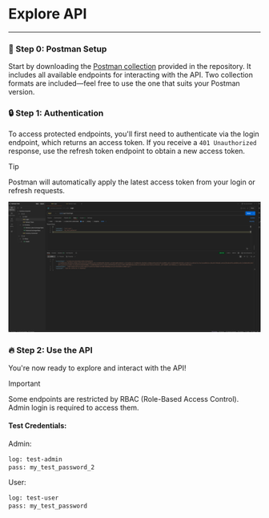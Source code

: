 # Explore API

---

### :memo: Step 0: Postman Setup
Start by downloading the [Postman collection](./../resources) provided in the repository. It includes all available endpoints for interacting with the API.
Two collection formats are included—feel free to use the one that suits your Postman version.

### :lock: Step 1: Authentication
To access protected endpoints, you'll first need to authenticate via the login endpoint, which returns an access token.
If you receive a `401 Unauthorized` response, use the refresh token endpoint to obtain a new access token.
> [!TIP]
> Postman will automatically apply the latest access token from your login or refresh requests.

<img src="./assets/image-1.png" width="600" alt=""/>

### :fire: Step 2: Use the API
You're now ready to explore and interact with the API!

> [!IMPORTANT]  
> Some endpoints are restricted by RBAC (Role-Based Access Control). Admin login is required to access them.

#### Test Credentials:

Admin:
```
log: test-admin
pass: my_test_password_2
```

User:
```
log: test-user
pass: my_test_password
```